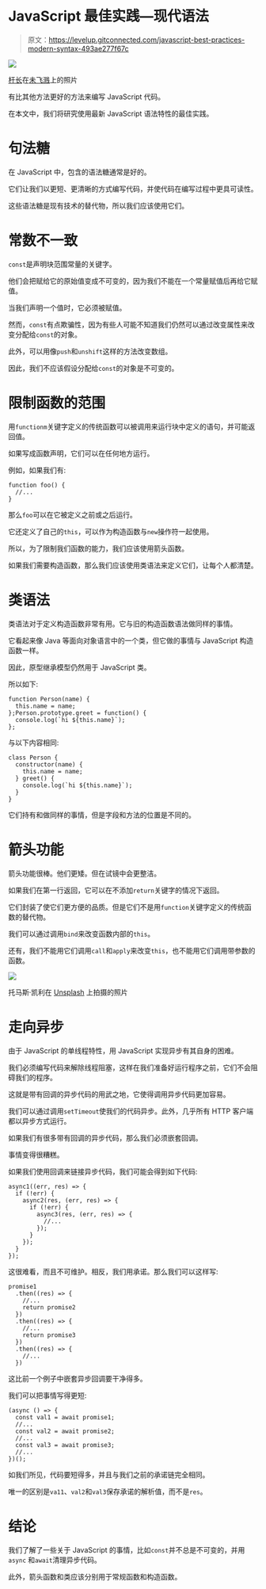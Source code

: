 # JavaScript 最佳实践—现代语法

> 原文：<https://levelup.gitconnected.com/javascript-best-practices-modern-syntax-493ae277f67c>

![](img/d7c16383f3bfbac726183f5f1cd390ed.png)

[杆长](https://unsplash.com/@rodlong?utm_source=medium&utm_medium=referral)在[未飞溅](https://unsplash.com?utm_source=medium&utm_medium=referral)上的照片

有比其他方法更好的方法来编写 JavaScript 代码。

在本文中，我们将研究使用最新 JavaScript 语法特性的最佳实践。

# 句法糖

在 JavaScript 中，包含的语法糖通常是好的。

它们让我们以更短、更清晰的方式编写代码，并使代码在编写过程中更具可读性。

这些语法糖是现有技术的替代物，所以我们应该使用它们。

# 常数不一致

`const`是声明块范围常量的关键字。

他们会把赋给它的原始值变成不可变的，因为我们不能在一个常量赋值后再给它赋值。

当我们声明一个值时，它必须被赋值。

然而，`const`有点欺骗性，因为有些人可能不知道我们仍然可以通过改变属性来改变分配给`const`的对象。

此外，可以用像`push`和`unshift`这样的方法改变数组。

因此，我们不应该假设分配给`const`的对象是不可变的。

# 限制函数的范围

用`functionm`关键字定义的传统函数可以被调用来运行块中定义的语句，并可能返回值。

如果写成函数声明，它们可以在任何地方运行。

例如，如果我们有:

```
function foo() {
  //...
}
```

那么`foo`可以在它被定义之前或之后运行。

它还定义了自己的`this`，可以作为构造函数与`new`操作符一起使用。

所以，为了限制我们函数的能力，我们应该使用箭头函数。

如果我们需要构造函数，那么我们应该使用类语法来定义它们，让每个人都清楚。

# 类语法

类语法对于定义构造函数非常有用。它与旧的构造函数语法做同样的事情。

它看起来像 Java 等面向对象语言中的一个类，但它做的事情与 JavaScript 构造函数一样。

因此，原型继承模型仍然用于 JavaScript 类。

所以如下:

```
function Person(name) {
  this.name = name;
};Person.prototype.greet = function() {
  console.log(`hi ${this.name}`);
};
```

与以下内容相同:

```
class Person {
  constructor(name) {
    this.name = name;
  } greet() {
    console.log(`hi ${this.name}`);
  }
}
```

它们持有和做同样的事情，但是字段和方法的位置是不同的。

# 箭头功能

箭头功能很棒。他们更矮。但在试镜中会更整洁。

如果我们在第一行返回，它可以在不添加`return`关键字的情况下返回。

它们封装了使它们更方便的品质。但是它们不是用`function`关键字定义的传统函数的替代物。

我们可以通过调用`bind`来改变函数内部的`this`。

还有，我们不能用它们调用`call`和`apply`来改变`this`，也不能用它们调用带参数的函数。

![](img/0d66623e29c15fa1a8236a55d9e121db.png)

托马斯·凯利在 [Unsplash](https://unsplash.com?utm_source=medium&utm_medium=referral) 上拍摄的照片

# 走向异步

由于 JavaScript 的单线程特性，用 JavaScript 实现异步有其自身的困难。

我们必须编写代码来解除线程阻塞，这样在我们准备好运行程序之前，它们不会阻碍我们的程序。

这就是带有回调的异步代码的用武之地，它使得调用异步代码更加容易。

我们可以通过调用`setTimeout`使我们的代码异步。此外，几乎所有 HTTP 客户端都以异步方式运行。

如果我们有很多带有回调的异步代码，那么我们必须嵌套回调。

事情变得很糟糕。

如果我们使用回调来链接异步代码，我们可能会得到如下代码:

```
async1((err, res) => {
  if (!err) {
    async2(res, (err, res) => {
      if (!err) {
        async3(res, (err, res) => {
          //...
        });
      }
    });
  }
});
```

这很难看，而且不可维护。相反，我们用承诺。那么我们可以这样写:

```
promise1
  .then((res) => {
    //...
    return promise2
  })
  .then((res) => {
    //...
    return promise3
  })
  .then((res) => {
    //...
  })
```

这比前一个例子中嵌套异步回调要干净得多。

我们可以把事情写得更短:

```
(async () => {
  const val1 = await promise1;
  //...
  const val2 = await promise2;
  //...
  const val3 = await promise3;
  //...
})();
```

如我们所见，代码要短得多，并且与我们之前的承诺链完全相同。

唯一的区别是`va11`、`val2`和`val3`保存承诺的解析值，而不是`res`。

# 结论

我们了解了一些关于 JavaScript 的事情，比如`const`并不总是不可变的，并用`async` 和`await`清理异步代码。

此外，箭头函数和类应该分别用于常规函数和构造函数。